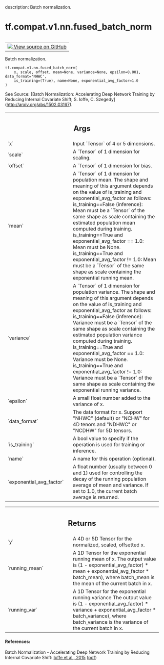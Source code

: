 description: Batch normalization.

<div itemscope itemtype="http://developers.google.com/ReferenceObject">
<meta itemprop="name" content="tf.compat.v1.nn.fused_batch_norm" />
<meta itemprop="path" content="Stable" />
</div>

# tf.compat.v1.nn.fused_batch_norm

<!-- Insert buttons and diff -->

<table class="tfo-notebook-buttons tfo-api nocontent" align="left">
<td>
  <a target="_blank" href="https://github.com/tensorflow/tensorflow/blob/r2.4/tensorflow/python/ops/nn_impl.py#L1567-L1671">
    <img src="https://www.tensorflow.org/images/GitHub-Mark-32px.png" />
    View source on GitHub
  </a>
</td>
</table>



Batch normalization.

<pre class="devsite-click-to-copy prettyprint lang-py tfo-signature-link">
<code>tf.compat.v1.nn.fused_batch_norm(
    x, scale, offset, mean=None, variance=None, epsilon=0.001, data_format='NHWC',
    is_training=(True), name=None, exponential_avg_factor=1.0
)
</code></pre>



<!-- Placeholder for "Used in" -->


See Source: [Batch Normalization: Accelerating Deep Network Training by
Reducing Internal Covariate Shift; S. Ioffe, C. Szegedy]
(http://arxiv.org/abs/1502.03167).

<!-- Tabular view -->
 <table class="responsive fixed orange">
<colgroup><col width="214px"><col></colgroup>
<tr><th colspan="2"><h2 class="add-link">Args</h2></th></tr>

<tr>
<td>
`x`
</td>
<td>
Input `Tensor` of 4 or 5 dimensions.
</td>
</tr><tr>
<td>
`scale`
</td>
<td>
A `Tensor` of 1 dimension for scaling.
</td>
</tr><tr>
<td>
`offset`
</td>
<td>
A `Tensor` of 1 dimension for bias.
</td>
</tr><tr>
<td>
`mean`
</td>
<td>
A `Tensor` of 1 dimension for population mean. The shape and meaning
of this argument depends on the value of is_training and
exponential_avg_factor as follows:
is_training==False (inference):
Mean must be a `Tensor` of the same shape as scale containing the
estimated population mean computed during training.
is_training==True and exponential_avg_factor == 1.0:
Mean must be None.
is_training==True and exponential_avg_factor != 1.0:
Mean must be a `Tensor` of the same shape as scale containing the
exponential running mean.
</td>
</tr><tr>
<td>
`variance`
</td>
<td>
A `Tensor` of 1 dimension for population variance. The shape and
meaning of this argument depends on the value of is_training and
exponential_avg_factor as follows:
is_training==False (inference):
Variance must be a `Tensor` of the same shape as scale containing
the estimated population variance computed during training.
is_training==True and exponential_avg_factor == 1.0:
Variance must be None.
is_training==True and exponential_avg_factor != 1.0:
Variance must be a `Tensor` of the same shape as scale containing
the exponential running variance.
</td>
</tr><tr>
<td>
`epsilon`
</td>
<td>
A small float number added to the variance of x.
</td>
</tr><tr>
<td>
`data_format`
</td>
<td>
The data format for x. Support "NHWC" (default) or "NCHW" for
4D tenors and "NDHWC" or "NCDHW" for 5D tensors.
</td>
</tr><tr>
<td>
`is_training`
</td>
<td>
A bool value to specify if the operation is used for
training or inference.
</td>
</tr><tr>
<td>
`name`
</td>
<td>
A name for this operation (optional).
</td>
</tr><tr>
<td>
`exponential_avg_factor`
</td>
<td>
A float number (usually between 0 and 1) used
for controlling the decay of the running
population average of mean and variance.
If set to 1.0, the current batch average is
returned.
</td>
</tr>
</table>



<!-- Tabular view -->
 <table class="responsive fixed orange">
<colgroup><col width="214px"><col></colgroup>
<tr><th colspan="2"><h2 class="add-link">Returns</h2></th></tr>

<tr>
<td>
`y`
</td>
<td>
A 4D or 5D Tensor for the normalized, scaled, offsetted x.
</td>
</tr><tr>
<td>
`running_mean`
</td>
<td>
A 1D Tensor for the exponential running mean of x.
The output value is (1 - exponential_avg_factor) * mean +
exponential_avg_factor * batch_mean), where batch_mean
is the mean of the current batch in x.
</td>
</tr><tr>
<td>
`running_var`
</td>
<td>
A 1D Tensor for the exponential running variance
The output value is (1 - exponential_avg_factor) * variance +
exponential_avg_factor * batch_variance), where batch_variance
is the variance of the current batch in x.
</td>
</tr>
</table>



#### References:

Batch Normalization - Accelerating Deep Network Training by Reducing
Internal Covariate Shift:
  [Ioffe et al., 2015](http://proceedings.mlr.press/v37/ioffe15.html)
  ([pdf](http://proceedings.mlr.press/v37/ioffe15.pdf))
